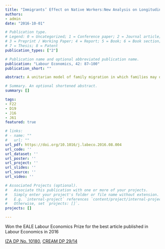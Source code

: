 ```yaml
---
title: "Immigrants’ Effect on Native Workers:New Analysis on Longitudinal Data"
authors:
- admin
date: "2016-10-01"

# Publication type.
# Legend: 0 = Uncategorized; 1 = Conference paper; 2 = Journal article;
# 3 = Preprint / Working Paper; 4 = Report; 5 = Book; 6 = Book section;
# 7 = Thesis; 8 = Patent
publication_types: ["2"]

# Publication name and optional abbreviated publication name.
publication: "Labour Economics, 42: 87–100"
publication_short: ""

abstract: A unitarian model of family migration in which families may discount wives' private gains is used to derive testable predictions regarding the type of couples that select into migrating. The empirical tests show that gender neutral family migration cannot be rejected against the alternative of husband centered migration. Couples are more likely to migrate if household earnings potential is disproportionally due to one partner, and families react equally strongly to a male and a female relative advantage in educational earnings potential. These results are driven by households with a strong relative advantage to one of the partners while results are less clear for small dissimilarities within the couple, suggesting that gender identity norms may play a role when the opportunity costs of adhering to them are small.

# Summary. An optional shortened abstract.
summary: []

tags:
- F22
- D19
- J16
- J61
featured: true

# links:
# - name: ""
#   url: ""
url_pdf: https://doi.org/10.1016/j.labeco.2016.08.004
url_code: ''
url_dataset: ''
url_poster: ''
url_project: ''
url_slides: ''
url_source: ''
url_video: ''

# Associated Projects (optional).
#   Associate this publication with one or more of your projects.
#   Simply enter your project's folder or file name without extension.
#   E.g. `internal-project` references `content/project/internal-project/index.md`.
#   Otherwise, set `projects: []`.
projects: []

---
```

Won the EALE Labour Economics Prize for the best article published in Labour Economics in 2016

[IZA DP No. 10180](http://ftp.iza.org/dp10180.pdf), [CREAM DP 29/14](https://www.cream-migration.org/publ_uploads/CDP_29_14.pdf)
